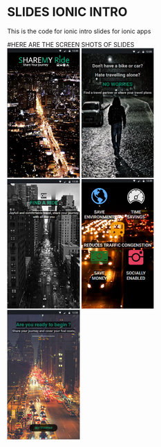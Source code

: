 
<h1>SLIDES IONIC INTRO</h1>
This is the code for ionic intro slides for ionic apps

#HERE ARE THE SCREEN SHOTS OF SLIDES    
<img src="src/assets/imgs/intro%201.png" height="300">
<img src="src/assets/imgs/intro%201a.png" height="300">
<img src="src/assets/imgs/intro%203.png" height="300">
<img src="src/assets/imgs/intro%204.png" height="300">
<img src="src/assets/imgs/intro%205.png" height="300">
